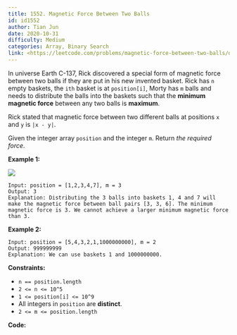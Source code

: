 ```yaml
---
title: 1552. Magnetic Force Between Two Balls
id: id1552
author: Tian Jun
date: 2020-10-31
difficulty: Medium
categories: Array, Binary Search
link: <https://leetcode.com/problems/magnetic-force-between-two-balls/description/>
---
```


In universe Earth C-137, Rick discovered a special form of magnetic force
between two balls if they are put in his new invented basket. Rick has `n`
empty baskets, the `ith` basket is at `position[i]`, Morty has `m` balls and
needs to distribute the balls into the baskets such that the **minimum
magnetic force** between any two balls is **maximum**.

Rick stated that magnetic force between two different balls at positions `x`
and `y` is `|x - y|`.

Given the integer array `position` and the integer `m`. Return _the required
force_.



**Example 1:**

![](https://assets.leetcode.com/uploads/2020/08/11/q3v1.jpg)
            
	Input: position = [1,2,3,4,7], m = 3    
	Output: 3    
	Explanation: Distributing the 3 balls into baskets 1, 4 and 7 will make the magnetic force between ball pairs [3, 3, 6]. The minimum magnetic force is 3. We cannot achieve a larger minimum magnetic force than 3.    

**Example 2:**
            
	Input: position = [5,4,3,2,1,1000000000], m = 2    
	Output: 999999999    
	Explanation: We can use baskets 1 and 1000000000.    



**Constraints:**

  * `n == position.length`
  * `2 <= n <= 10^5`
  * `1 <= position[i] <= 10^9`
  * All integers in `position` are **distinct**.
  * `2 <= m <= position.length`


**Code:**

